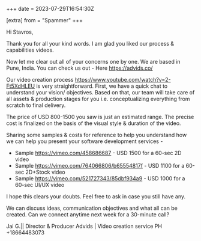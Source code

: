 +++
date = 2023-07-29T16:54:30Z

[extra]
from = "Spammer"
+++

Hi Stavros,

Thank you for all your kind words.
I am glad you liked our process & capabilities videos.

Now let me clear out all of your concerns one by one.
We are based in Pune, India. You can check us out - Here
<https://advids.co/>

Our video creation process <https://www.youtube.com/watch?v=2-Ft5XdHLEU> is
very straightforward. First, we have a quick chat to understand your
vision/ objectives.
Based on that, our team will take care of all assets & production stages
for you i.e. conceptualizing everything from scratch to final delivery.

The price of USD 800-1500 you saw is just an estimated range.
The precise cost is finalized on the basis of the visual style & duration
of the video.

Sharing some samples & costs for reference to help you understand how we
can help you present your software development services -

   - Sample <https://vimeo.com/458686687> - USD 1500 for a 60-sec 2D video
   - Sample <https://vimeo.com/764066806/b65554817f> - USD 1100 for a
   60-sec 2D+Stock video
   - Sample <https://vimeo.com/521727343/85dbf934a9> - USD 1000 for a
   60-sec UI/UX video

I hope this clears your doubts. Feel free to ask in case you still have any.

We can discuss ideas, communication objectives and what all can be created.
Can we connect anytime next week for a 30-minute call?


Jai G.|| Director & Producer
Advids | Video creation service
PH +18664483073

